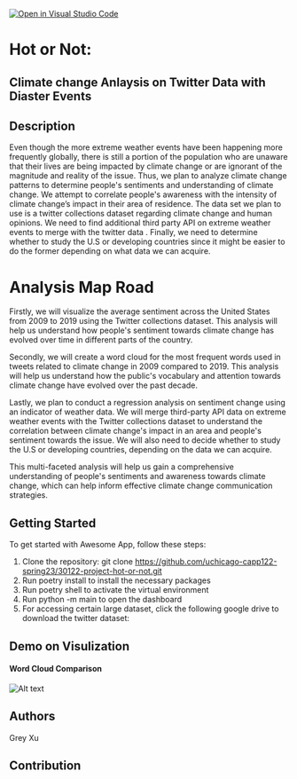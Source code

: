 [![Open in Visual Studio Code](https://classroom.github.com/assets/open-in-vscode-c66648af7eb3fe8bc4f294546bfd86ef473780cde1dea487d3c4ff354943c9ae.svg)](https://classroom.github.com/online_ide?assignment_repo_id=9908682&assignment_repo_type=AssignmentRepo)

# Hot or Not: 
## Climate change Anlaysis on Twitter Data with Diaster Events

## Description
Even though the more extreme weather events have been happening more frequently globally, there is still a portion of the population who are unaware that their lives are being impacted by climate change or are ignorant of the magnitude and reality of the issue. Thus, we plan to analyze climate change patterns to determine people's sentiments and understanding of climate change. We attempt to correlate people's awareness with the intensity of climate change’s impact in their area of residence. The data set we plan to use is a twitter collections dataset  regarding climate change and human opinions. We need to find additional third party API on extreme weather events to merge with the twitter data . Finally, we need to determine whether to study the U.S or developing countries since it might be easier to do the former depending on what data we can acquire. 

# Analysis Map Road
Firstly, we will visualize the average sentiment across the United States from 2009 to 2019 using the Twitter collections dataset. This analysis will help us understand how people's sentiment towards climate change has evolved over time in different parts of the country. 

Secondly, we will create a word cloud for the most frequent words used in tweets related to climate change in 2009 compared to 2019. This analysis will help us understand how the public's vocabulary and attention towards climate change have evolved over the past decade. 

Lastly, we plan to conduct a regression analysis on sentiment change using an indicator of weather data. We will merge third-party API data on extreme weather events with the Twitter collections dataset to understand the correlation between climate change's impact in an area and people's sentiment towards the issue. We will also need to decide whether to study the U.S or developing countries, depending on the data we can acquire. 

This multi-faceted analysis will help us gain a comprehensive understanding of people's sentiments and awareness towards climate change, which can help inform effective climate change communication strategies.

## Getting Started
To get started with Awesome App, follow these steps:

1. Clone the repository: git clone https://github.com/uchicago-capp122-spring23/30122-project-hot-or-not.git
2. Run poetry install to install the necessary packages
3. Run poetry shell to activate the virtual environment
4. Run python -m main to open the dashboard
5. For accessing certain large dataset, click the following google drive to download the twitter dataset:

## Demo on Visulization
#### Word Cloud Comparison
![Alt text](./30122-project-hot-or-not/main/images/wordcloud_Fire_2019.png)


## Authors
Grey Xu 

## Contribution

